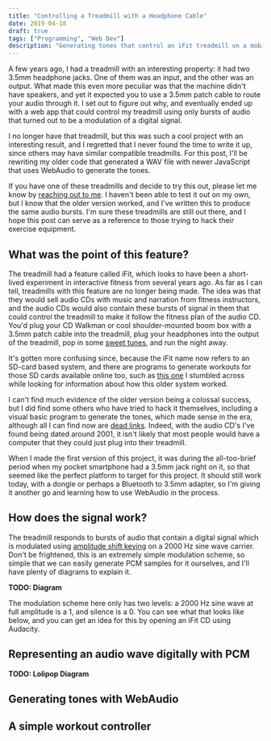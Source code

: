 ```yaml
---
title: "Controlling a Treadmill with a Headphone Cable"
date: 2019-04-18
draft: true
tags: ["Programming", "Web Dev"]
description: "Generating tones that control an iFit treadmill on a mobile device using WebAudio."
---
```


<!-- This article is a draft.  I'm publishing it in my git repository and github in the interest of transparency and so you can observe my thought process if that interests you, but please note that it may have errors, typos, and factual inaccuracies.  I'm still in the process of writing it, and writing the code upon which it relies.  Thanks. -->

<!-- Status: I've ordered an iFit CD on eBay, and I'm waiting for it to arrive.  I have the source code to my older version, based on old forum posts that I can no longer find, but I'd like to go down the rabbit hole once more and observe it from the real thing.  -->

A few years ago, I had a treadmill with an interesting property: it had two 3.5mm headphone jacks.  One of them was an input, and the other was an output.  What made this even more peculiar was that the machine didn't have speakers, and yet it expected you to use a 3.5mm patch cable to route your audio through it.  I set out to figure out why, and eventually ended up with a web app that could control my treadmill using only bursts of audio that turned out to be a modulation of a digital signal.

I no longer have that treadmill, but this was such a cool project with an interesting result, and I regretted that I never found the time to write it up, since others may have similar compatible treadmills.  For this post, I'll be rewriting my older code that generated a WAV file with newer JavaScript that uses WebAudio to generate the tones.  

If you have one of these treadmills and decide to try this out, please let me know by [reaching out to me](/posts/contact).  I haven't been able to test it out on my own, but I know that the older version worked, and I've written this to produce the same audio bursts.  I'm sure these treadmills are still out there, and I hope this post can serve as a reference to those trying to hack their exercise equipment.

## What was the point of this feature?

The treadmill had a feature called iFit, which looks to have been a short-lived experiment in interactive fitness from several years ago.  As far as I can tell, treadmills with this feature are no longer being made.  The idea was that they would sell audio CDs with music and narration from fitness instructors, and the audio CDs would also contain these bursts of signal in them that could control the treadmill to make it follow the fitness plan of the audio CD.  You'd plug your CD Walkman or cool shoulder-mounted boom box with a 3.5mm patch cable into the treadmill, plug your headphones into the output of the treadmill, pop in some [sweet tunes](https://www.amazon.com/Treadmill-Level-iFIT-Compatible-Music-Workout/dp/B00J7477RO), and run the night away.  

It's gotten more confusing since, because the iFit name now refers to an SD-card based system, and there are programs to generate workouts for those SD cards available online too, such as [this one](https://mwganson.freeyellow.com/workoutgensdonline/) I stumbled across while looking for information about how this older system worked.

I can't find much evidence of the older version  being a colossal success, but I did find some others who have tried to hack it themselves, including a visual basic program  to generate the tones, which made sense in the era, although all I can find now are [dead links](https://boards.fool.com/officially-the-ifit-people-say-no-but-someone-18993284.aspx).  Indeed, with the audio CD's I've found being dated around 2001, it isn't likely that most people would have a computer that they could just plug into their treadmill.   

When I made the first version of this project, it was during the all-too-brief period when my pocket smartphone had a 3.5mm jack right on it, so that seemed like the perfect platform to target for this project.  It should still work today, with a dongle or perhaps a Bluetooth to 3.5mm adapter, so I'm giving it another go and learning how to use WebAudio in the process.

## How does the signal work?

The treadmill responds to bursts of audio that contain a digital signal which is modulated using [amplitude shift keying](https://en.wikipedia.org/wiki/Amplitude-shift_keying) on a 2000 Hz sine wave carrier.  Don't be frightened, this is an extremely simple modulation scheme, so simple that we can easily generate PCM samples for it ourselves, and I'll have plenty of diagrams to explain it.  

**TODO: Diagram**

The modulation scheme here only has two levels: a 2000 Hz sine wave at full amplitude is a 1, and silence is a 0.   You can see what that looks like below, and you can get an idea for this by opening an iFit CD using Audacity.  

## Representing an audio wave digitally with PCM

**TODO: Lolipop Diagram**

## Generating tones with WebAudio

## A simple workout controller






